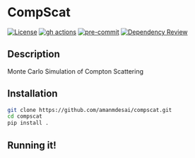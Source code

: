 # CompScat
[![License](https://img.shields.io/github/license/amanmdesai/compscat)](https://github.com/amanmdesai/compscat/blob/master/LICENSE.txt)
[![gh actions](https://github.com/amanmdesai/compscat/actions/workflows/test.yaml/badge.svg)](https://github.com/amanmdesai/compscat/actions)
[![pre-commit](https://github.com/amanmdesai/compscat/actions/workflows/pre-commit.yml/badge.svg)](https://github.com/amanmdesai/compscat/actions/workflows/pre-commit.yml)
[![Dependency Review](https://github.com/amanmdesai/compscat/actions/workflows/dependency-review.yml/badge.svg)](https://github.com/amanmdesai/compscat/actions/workflows/dependency-review.yml)

##  Description

Monte Carlo Simulation of Compton Scattering

## Installation
```bash
git clone https://github.com/amanmdesai/compscat.git
cd compscat
pip install .
```
## Running it!
